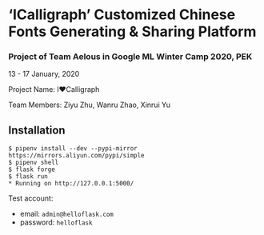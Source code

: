 # ‘ICalligraph’ Customized Chinese Fonts  Generating & Sharing Platform

### Project of Team Aelous in Google ML Winter Camp 2020, PEK

13 - 17 January, 2020

Project Name: I❤️Calligraph

Team Members: Ziyu Zhu, Wanru Zhao, Xinrui Yu

## Installation

```
$ pipenv install --dev --pypi-mirror https://mirrors.aliyun.com/pypi/simple
$ pipenv shell
$ flask forge
$ flask run
* Running on http://127.0.0.1:5000/
```
Test account:
* email: `admin@helloflask.com`
* password: `helloflask`



